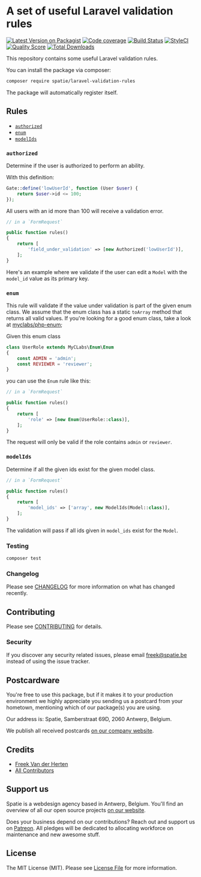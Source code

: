 # A set of useful Laravel validation rules

[![Latest Version on Packagist](https://img.shields.io/packagist/v/spatie/laravel-validation-rules.svg?style=flat-square)](https://packagist.org/packages/spatie/laravel-validation-rules)
[![Code coverage](https://scrutinizer-ci.com/g/spatie/laravel-validation-rules/badges/coverage.png)](https://scrutinizer-ci.com/g/spatie/laravel-validation-rules)
[![Build Status](https://img.shields.io/travis/spatie/laravel-validation-rules/master.svg?style=flat-square)](https://travis-ci.org/spatie/laravel-validation-rules)
[![StyleCI](https://github.styleci.io/repos/152587206/shield?branch=master)](https://github.styleci.io/repos/152587206)
[![Quality Score](https://img.shields.io/scrutinizer/g/spatie/laravel-validation-rules.svg?style=flat-square)](https://scrutinizer-ci.com/g/spatie/laravel-validation-rules)
[![Total Downloads](https://img.shields.io/packagist/dt/spatie/laravel-validation-rules.svg?style=flat-square)](https://packagist.org/packages/spatie/laravel-validation-rules)

This repository contains some useful Laravel validation rules.


You can install the package via composer:

```bash
composer require spatie/laravel-validation-rules
```

The package will automatically register itself.


## Rules

- [`authorized`](#authorized)
- [`enum`](#enum)
- [`modelIds`](#modelids)

### `authorized`

Determine if the user is authorized to perform an ability. 

With this definition:

```php
Gate::define('lowUserId', function (User $user) {
    return $user->id <= 100;
});
```

All users with an id more than 100 will receive a validation error.


```php
// in a `FormRequest`

public function rules()
{
    return [
        'field_under_validation' => [new Authorized('lowUserId')],
    ];
}
```

Here's an example where we validate if the user can edit a `Model` with the `model_id` value as its primary key.



### `enum`

This rule will validate if the value under validation is part of the given enum class. We assume that the enum class has a static `toArray` method that returns all valid values. If you're looking for a good enum class, take a look at [myclabs/php-enum](https://github.com/myclabs/php-enum);

Given this enum class

```php
class UserRole extends MyCLabs\Enum\Enum
{
    const ADMIN = 'admin';
    const REVIEWER = 'reviewer';
}
```

you can use the `Enum` rule like this:

```php
// in a `FormRequest`

public function rules()
{
    return [
        'role' => [new Enum(UserRole::class)],
    ];
}
```

The request will only be valid if the role contains `admin` or `reviewer`.

### `modelIds`

Determine if all the given ids exist for the given model class. 

```php
// in a `FormRequest`

public function rules()
{
    return [
        'model_ids' => ['array', new ModelIds(Model::class)],
    ];
}
```

The validation will pass if all ids given in `model_ids` exist for the `Model`.

### Testing

``` bash
composer test
```

### Changelog

Please see [CHANGELOG](CHANGELOG.md) for more information on what has changed recently.

## Contributing

Please see [CONTRIBUTING](CONTRIBUTING.md) for details.

### Security

If you discover any security related issues, please email freek@spatie.be instead of using the issue tracker.

## Postcardware

You're free to use this package, but if it makes it to your production environment we highly appreciate you sending us a postcard from your hometown, mentioning which of our package(s) you are using.

Our address is: Spatie, Samberstraat 69D, 2060 Antwerp, Belgium.

We publish all received postcards [on our company website](https://spatie.be/en/opensource/postcards).

## Credits

- [Freek Van der Herten](https://github.com/freekmurze)
- [All Contributors](../../contributors)

## Support us

Spatie is a webdesign agency based in Antwerp, Belgium. You'll find an overview of all our open source projects [on our website](https://spatie.be/opensource).

Does your business depend on our contributions? Reach out and support us on [Patreon](https://www.patreon.com/spatie). 
All pledges will be dedicated to allocating workforce on maintenance and new awesome stuff.

## License

The MIT License (MIT). Please see [License File](LICENSE.md) for more information.
